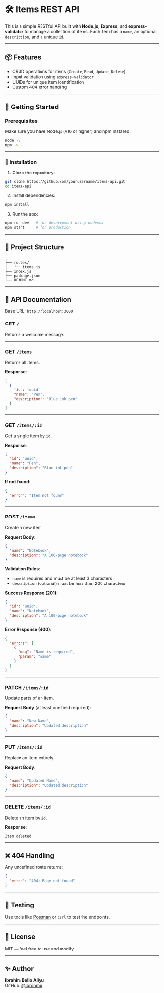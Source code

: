 
# 🛠️ Items REST API

This is a simple RESTful API built with **Node.js**, **Express**, and **express-validator** to manage a collection of items. Each item has a `name`, an optional `description`, and a unique `id`.

---

## 📦 Features

- CRUD operations for items (`Create`, `Read`, `Update`, `Delete`)
- Input validation using `express-validator`
- UUIDs for unique item identification
- Custom 404 error handling

---

## 🚀 Getting Started

### Prerequisites

Make sure you have Node.js (v16 or higher) and npm installed:

```bash
node -v
npm -v
```

---

### 🔧 Installation

1. Clone the repository:

```bash
git clone https://github.com/yourusername/items-api.git
cd items-api
```

2. Install dependencies:

```bash
npm install
```

3. Run the app:

```bash
npm run dev   # for development using nodemon
npm start     # for production
```

---

## 📁 Project Structure

```
.
├── routes/
│   └── items.js
├── index.js
├── package.json
└── README.md
```

---

## 📌 API Documentation

Base URL: `http://localhost:3000`

### GET `/`

Returns a welcome message.

---

### GET `/items`

Returns all items.

**Response**:

```json
[
  {
    "id": "uuid",
    "name": "Pen",
    "description": "Blue ink pen"
  }
]
```

---

### GET `/items/:id`

Get a single item by `id`.

**Response**:

```json
{
  "id": "uuid",
  "name": "Pen",
  "description": "Blue ink pen"
}
```

**If not found**:

```json
{
  "error": "Item not found"
}
```

---

### POST `/items`

Create a new item.

**Request Body**:

```json
{
  "name": "Notebook",
  "description": "A 100-page notebook"
}
```

**Validation Rules**:

- `name` is required and must be at least 3 characters
- `description` (optional) must be less than 200 characters

**Success Response (201)**:

```json
{
  "id": "uuid",
  "name": "Notebook",
  "description": "A 100-page notebook"
}
```

**Error Response (400)**:

```json
{
  "errors": [
    {
      "msg": "Name is required",
      "param": "name"
    }
  ]
}
```

---

### PATCH `/items/:id`

Update parts of an item.

**Request Body** (at least one field required):

```json
{
  "name": "New Name",
  "description": "Updated description"
}
```

---

### PUT `/items/:id`

Replace an item entirely.

**Request Body**:

```json
{
  "name": "Updated Name",
  "description": "Updated description"
}
```

---

### DELETE `/items/:id`

Delete an item by `id`.

**Response**:

```text
Item deleted
```

---

## ❌ 404 Handling

Any undefined route returns:

```json
{
  "error": "404: Page not found"
}
```

---

## 🧪 Testing

Use tools like [Postman](https://www.postman.com/) or `curl` to test the endpoints.

---

## 📝 License

MIT — feel free to use and modify.

---

## ✨ Author

**Ibrahim Bello Aliyu**  
GitHub: [@ibronmu](https://github.com/ibronmu)
